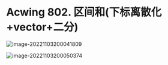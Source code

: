 # Acwing 802. 区间和(下标离散化+vector+二分)

![image-20221103200041809](C:\Users\Administrator\AppData\Roaming\Typora\typora-user-images\image-20221103200041809.png)

![image-20221103200050374](C:\Users\Administrator\AppData\Roaming\Typora\typora-user-images\image-20221103200050374.png)